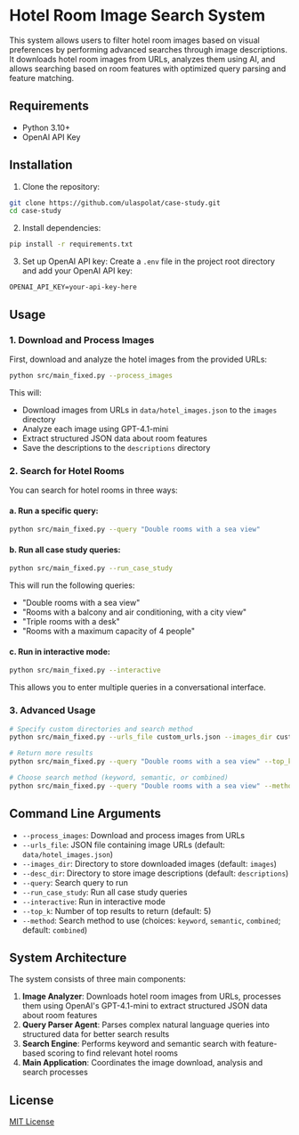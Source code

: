 # Hotel Room Image Search System

This system allows users to filter hotel room images based on visual preferences by performing advanced searches through image descriptions. It downloads hotel room images from URLs, analyzes them using AI, and allows searching based on room features with optimized query parsing and feature matching.

## Requirements

- Python 3.10+
- OpenAI API Key

## Installation

1. Clone the repository:
```bash
git clone https://github.com/ulaspolat/case-study.git
cd case-study
```

2. Install dependencies:
```bash
pip install -r requirements.txt
```

3. Set up OpenAI API key:
Create a `.env` file in the project root directory and add your OpenAI API key:
```
OPENAI_API_KEY=your-api-key-here
```

## Usage

### 1. Download and Process Images

First, download and analyze the hotel images from the provided URLs:

```bash
python src/main_fixed.py --process_images
```

This will:
- Download images from URLs in `data/hotel_images.json` to the `images` directory
- Analyze each image using GPT-4.1-mini
- Extract structured JSON data about room features
- Save the descriptions to the `descriptions` directory

### 2. Search for Hotel Rooms

You can search for hotel rooms in three ways:

#### a. Run a specific query:

```bash
python src/main_fixed.py --query "Double rooms with a sea view"
```

#### b. Run all case study queries:

```bash
python src/main_fixed.py --run_case_study
```

This will run the following queries:
- "Double rooms with a sea view"
- "Rooms with a balcony and air conditioning, with a city view"
- "Triple rooms with a desk"
- "Rooms with a maximum capacity of 4 people"

#### c. Run in interactive mode:

```bash
python src/main_fixed.py --interactive
```

This allows you to enter multiple queries in a conversational interface.

### 3. Advanced Usage

```bash
# Specify custom directories and search method
python src/main_fixed.py --urls_file custom_urls.json --images_dir custom_images --desc_dir custom_descriptions --process_images --method semantic

# Return more results
python src/main_fixed.py --query "Double rooms with a sea view" --top_k 10

# Choose search method (keyword, semantic, or combined)
python src/main_fixed.py --query "Double rooms with a sea view" --method semantic
```

## Command Line Arguments

- `--process_images`: Download and process images from URLs
- `--urls_file`: JSON file containing image URLs (default: `data/hotel_images.json`)
- `--images_dir`: Directory to store downloaded images (default: `images`)
- `--desc_dir`: Directory to store image descriptions (default: `descriptions`)
- `--query`: Search query to run
- `--run_case_study`: Run all case study queries
- `--interactive`: Run in interactive mode
- `--top_k`: Number of top results to return (default: 5)
- `--method`: Search method to use (choices: `keyword`, `semantic`, `combined`; default: `combined`)

## System Architecture

The system consists of three main components:

1. **Image Analyzer**: Downloads hotel room images from URLs, processes them using OpenAI's GPT-4.1-mini to extract structured JSON data about room features
2. **Query Parser Agent**: Parses complex natural language queries into structured data for better search results
3. **Search Engine**: Performs keyword and semantic search with feature-based scoring to find relevant hotel rooms
4. **Main Application**: Coordinates the image download, analysis and search processes

## License

[MIT License](LICENSE) 
